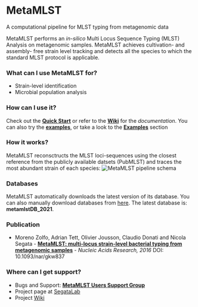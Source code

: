 # MetaMLST #
A computational pipeline for MLST typing from metagenomic data

MetaMLST performs an *in-silico* Multi Locus Sequence Typing (MLST) Analysis on metagenomic samples. MetaMLST achieves cultivation- and assembly- free strain level tracking and detects all the species to which the standard MLST protocol is applicable.

### What can I use MetaMLST for? ###

* Strain-level identification
* Microbial population analysis

### How can I use it? ###

Check out the [**Quick Start**](https://github.com/SegataLab/metamlst/wiki#-quick-start) or refer to the [**Wiki**](https://github.com/SegataLab/metamlst/wiki/) for the *documentation*. You can also try the [**examples**](https://zenodo.org/record/4399251/files/metamlst_examples.zip?download=1), or take a look to the [**Examples**](https://github.com/SegataLab/metamlst/wiki/Examples) section

### How it works? ###

MetaMLST reconsctructs the MLST loci-sequences using the closest reference from the publicly available datsets (PubMLST) and traces the most abundant strain of each species:
![MetaMLST pipeline schema](http://segatalab.github.io/images/metamlst_working_concept.jpg)

### Databases ###

MetaMLST automatically downloads the latest version of its database. You can also manually download databases from [here](https://zenodo.org/record/4399251#.X-uTwVn0muU). 
The latest database is: **metamlstDB_2021**.

### Publication ###

* Moreno Zolfo, Adrian Tett, Olivier Jousson, Claudio Donati and Nicola Segata - **[MetaMLST: multi-locus strain-level bacterial typing from metagenomic samples](http://nar.oxfordjournals.org/content/early/2016/09/19/nar.gkw837.full)** - *Nucleic Acids Research, 2016* DOI: 10.1093/nar/gkw837

### Where can I get support? ###

* Bugs and Support: [**MetaMLST Users Support Group**](https://groups.google.com/forum/#!forum/metamlst)
* Project page at [SegataLab](http://segatalab.cibio.unitn.it/tools/metamlst/index.html)
* Project [Wiki](https://github.com/SegataLab/metamlst/wiki/)